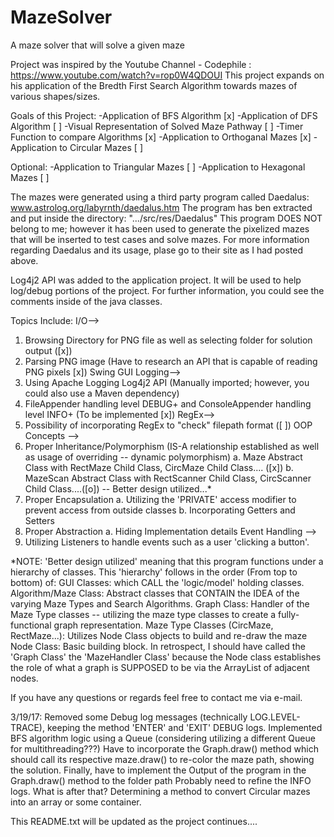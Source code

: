 # MazeSolver
A maze solver that will solve a given maze

Project was inspired by the Youtube Channel - Codephile : https://www.youtube.com/watch?v=rop0W4QDOUI
This project expands on his application of the Bredth First Search Algorithm towards mazes of various shapes/sizes.

Goals of this Project:
  -Application of BFS Algorithm [x]
  -Application of DFS Algorithm [ ]
  -Visual Representation of Solved Maze Pathway [ ]
  -Timer Function to compare Algorithms [x]
  -Application to Orthoganal Mazes [x]
  -Application to Circular Mazes [ ]
  
Optional:
  -Application to Triangular Mazes [ ]
  -Application to Hexagonal Mazes [ ]
  

The mazes were generated using a third party program called Daedalus: www.astrolog.org/labyrnth/daedalus.htm
The program has ben extracted and put inside the directory: ".../src/res/Daedalus"
This program DOES NOT belong to me; however it has been used to generate the pixelized mazes that will be inserted to
test cases and solve mazes. For more information regarding Daedalus and its usage, plase go to their site as I had 
posted above.

Log4j2 API was added to the application project. It will be used to help log/debug portions of the project. For further
information, you could see the comments inside of the java classes.

Topics Include: 
I/O-->
  1. Browsing Directory for PNG file as well as selecting folder for solution output ([x])
  2. Parsing PNG image (Have to research an API that is capable of reading PNG pixels [x])
Swing GUI
Logging-->
  1. Using Apache Logging Log4j2 API (Manually imported; however, you could also use a Maven dependency)
  2. FileAppender handling level DEBUG+ and ConsoleAppender handling level INFO+ (To be implemented [x])
RegEx-->
  1. Possibility of incorporating RegEx to "check" filepath format ([ ])
OOP Concepts -->
  1. Proper Inheritance/Polymorphism (IS-A relationship established as well as usage of overriding -- dynamic polymorphism)
    a. Maze Abstract Class with RectMaze Child Class, CircMaze Child Class.... ([x])
    b. MazeScan Abstract Class with RectScanner Child Class, CircScanner Child Class....([o]) -- Better design utilized...*
  2. Proper Encapsulation
    a. Utilizing the 'PRIVATE' access modifier to prevent access from outside classes
    b. Incorporating Getters and Setters
  3. Proper Abstraction
    a. Hiding Implementation details 
Event Handling -->
  1. Utilizing Listeners to handle events such as a user 'clicking a button'.

*NOTE: 'Better design utilized' meaning that this program functions under a hierarchy of classes.
        This 'hierarchy' follows in the order (From top to bottom) of: 
            GUI Classes: which CALL the 'logic/model' holding classes.
            Algorithm/Maze Class: Abstract classes that CONTAIN the IDEA of the varying Maze Types and Search Algorithms.
            Graph Class: Handler of the Maze Type classes -- utilizing the maze type classes to create a fully-functional graph
                         representation.
            Maze Type Classes (CircMaze, RectMaze...): Utilizes Node Class objects to build and re-draw the maze
            Node Class: Basic building block.
 In retrospect, I should have called the 'Graph Class' the 'MazeHandler Class' because the Node class establishes the role of what
 a graph is SUPPOSED to be via the ArrayList of adjacent nodes.

If you have any questions or regards feel free to contact me via e-mail.

3/19/17: 
  Removed some Debug log messages (technically LOG.LEVEL-TRACE), keeping the method 'ENTER' and 'EXIT' DEBUG logs.
  Implemented BFS algorithm logic using a Queue (considering utilizing a different Queue for multithreading???)
  Have to incorporate the Graph.draw() method which should call its respective maze.draw() to re-color the maze path,
  showing the solution.
  Finally, have to implement the Output of the program in the Graph.draw() method to the folder path
  Probably need to refine the INFO logs.
  What is after that? Determining a method to convert Circular mazes into an array or some container.
  

This README.txt will be updated as the project continues....
